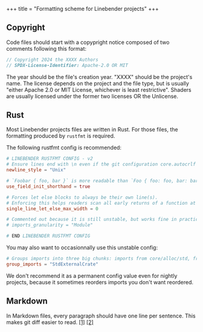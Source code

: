 +++
title = "Formatting scheme for Linebender projects"
+++

## Copyright

Code files should start with a copypright notice composed of two comments following this format:

```rust
// Copyright 2024 the XXXX Authors
// SPDX-License-Identifier: Apache-2.0 OR MIT
```

The year should be the file's creation year.
"XXXX" should be the project's name.
The license depends on the project and the file type, but is usually "either Apache 2.0 or MIT License, whichever is least restrictive".
Shaders are usually licensed under the former two licenses OR the Unlicense.

## Rust

Most Linebender projects files are written in Rust.
For those files, the formatting produced by `rustfmt` is required.

The following rustfmt config is recommended:

```toml
# LINEBENDER RUSTFMT CONFIG - v2
# Ensure lines end with \n even if the git configuration core.autocrlf is not set to true
newline_style = "Unix"

# `Foobar { foo, bar }` is more readable than `Foo { foo: foo, bar: bar }`
use_field_init_shorthand = true

# Forces let else blocks to always be their own line(s).
# Enforcing this helps readers scan all early returns of a function at a glance.
single_line_let_else_max_width = 0

# Commented out because it is still unstable, but works fine in practice.
# imports_granularity = "Module"

# END LINEBENDER RUSTFMT CONFIG
```

You may also want to occasionnally use this unstable config:

```toml
# Groups imports into three big chunks: imports from core/alloc/std, from dependencies, and from the current crate.
group_imports = "StdExternalCrate"
```

We don't recommend it as a permanent config value even for nightly projects, because it sometimes reorders imports you don't want reordered.

## Markdown

In Markdown files, every paragraph should have one line per sentence.
This makes git diff easier to read.
[[1]](https://nick.groenen.me/notes/one-sentence-per-line/) [[2]](https://sive.rs/1s)
